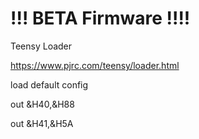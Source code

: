 # !!! BETA Firmware !!!!

Teensy Loader

https://www.pjrc.com/teensy/loader.html

load default config

out &H40,&H88

out &H41,&H5A

